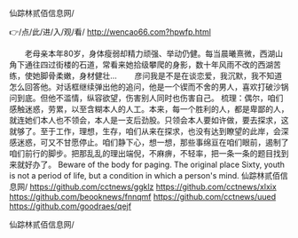 
仙踪林贰佰信息网/




👉/点/此/进/入/观/看/ http://wencao66.com?hpwfp.html




　　老母亲本年80岁，身体瘦弱却精力顽强、举动仍健。每当晨曦熹微，西湖山角下通往四过街楼的石道，常看来她拾级攀爬的身影，数十年风雨不改的西湖苦练，使她脚骨柔嫩，身材健壮...
　　彦问我是不是在谈恋爱，我沉默，我不知道怎么回答他。对话框继续弹出他的追问，他是一个锲而不舍的男人，喜欢打破沙锅问到底。但他不滥情，纵容欲望，伤害别人同时也伤害自己。
梳理：偶尔，咱们感触迷惑，劳累，以至含糊本人的人工。本来，每一个胜利的人，都是卑鄙的人，就连她们本人也不领会，本人是一支后劲股。只领会本人要如许做，要去探求，这就够了。至于工作，理想，生存，咱们从来在探求，也没有达到瞭望的此岸，会深感迷惑，可又不甘愿停止。咱们静下心，想一想，那些事绵亘在咱们眼前，遏制了咱们前行的脚步。把那乱乱的理出端倪，不麻痹，不轻率，把一条一条的题目找到来就好办了。
Beware of the body for paging.
The original place
Sixty, youth is not a period of life, but a condition in which a person's mind.
仙踪林贰佰信息网/ https://github.com/cctnews/ggklz
https://github.com/cctnews/xlxix
https://github.com/beooknews/fnnqmf
https://github.com/cctnews/uued
https://github.com/goodraes/qejf





仙踪林贰佰信息网/
